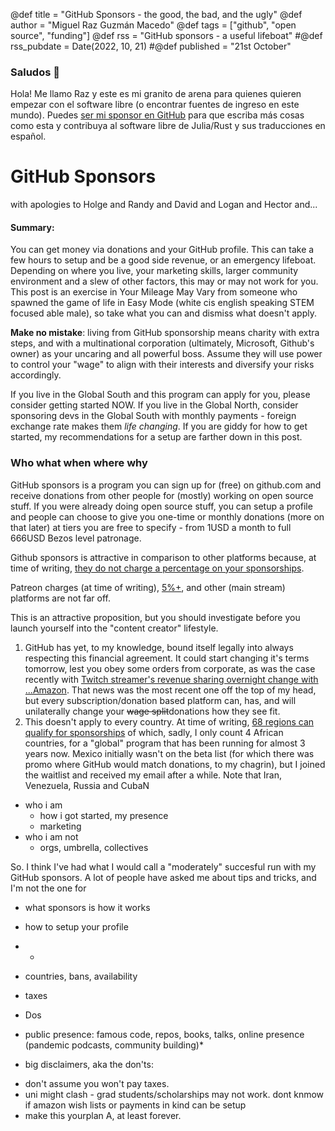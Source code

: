 @def title = "GitHub Sponsors - the good, the bad, and the ugly"
@def author = "Miguel Raz Guzmán Macedo"
@def tags = ["github", "open source", "funding"]
@def rss = "GitHub sponsors - a useful lifeboat"
#@def rss_pubdate = Date(2022, 10, 21)
#@def published = "21st October"

### Saludos 👋 

Hola! Me llamo Raz y este es mi granito de arena para quienes quieren empezar con el software libre (o encontrar fuentes de ingreso en este mundo). Puedes [ser mi sponsor en GitHub](https://github.com/sponsors/miguelraz/) para que escriba más cosas como esta y contribuya al software libre de Julia/Rust y sus traducciones en español.

# GitHub Sponsors 

with apologies to Holge and Randy and David and Logan and Hector and...

#### Summary:
You can get money via donations and your GitHub profile. This can take a few hours to setup and be a good side revenue, or an emergency lifeboat. Depending on where you live, your marketing skills, larger community environment and a slew of other factors, this may or may not work for you. This post is an exercise in Your Mileage May Vary from someone who spawned the game of life in Easy Mode (white cis english speaking STEM focused able male), so take what you can and dismiss what doesn't apply.

**Make no mistake**: living from GitHub sponsorship means charity with extra steps, and with a multinational corporation (ultimately, Microsoft, Github's owner) as your uncaring and all powerful boss. Assume they will use power to control your "wage" to align with their interests and diversify your risks accordingly.

If you live in the Global South and this program can apply for you, please consider getting started NOW. If you live in the Global North, consider sponsoring devs in the Global South with monthly payments - foreign exchange rate makes them *life changing*. If you are giddy for how to get started, my recommendations for a setup are farther down in this post.



### Who what when where why

GitHub sponsors is a program you can sign up for (free) on github.com and receive donations from other people for (mostly) working on open source stuff. If you were already doing open source stuff, you can setup a profile and people can choose to give you one-time or monthly donations (more on that later) at tiers you are free to specify - from 1USD a month to full 666USD Bezos level patronage.

Github sponsors is attractive in comparison to other platforms because, at time of writing, [they do not charge a percentage on your sponsorships](https://docs.github.com/en/sponsors/getting-started-with-github-sponsors/about-github-sponsors). 

Patreon charges (at time of writing), [5%+](https://support.patreon.com/hc/en-us/articles/204606125-My-earnings-fees-founding-creator-), and other (main stream) platforms are not far off. 

This is an attractive proposition, but you should investigate before you launch yourself into the "content creator" lifestyle.

1. GitHub has yet, to my knowledge, bound itself legally into always respecting this financial agreement. It could start changing it's terms tomorrow, lest you obey some orders from corporate, as was the case recently with [Twitch streamer's revenue sharing overnight change with ...Amazon](https://techcrunch.com/2022/09/21/twitch-subcription-revenue-share-changes/). That news was the most recent one off the top of my head, but every subscription/donation based platform can, has, and will unilaterally change your ~~wage split~~donations how they see fit. 
2. This doesn't apply to every country. At time of writing, [68 regions can qualify for sponsorships](https://github.com/sponsors#countries) of which, sadly, I only count 4 African countries, for a "global" program that has been running for almost 3 years now. Mexico initially wasn't on the beta list (for which there was promo where GitHub would match donations, to my chagrin), but I joined the waitlist and received my email after a while. Note that Iran, Venezuela, Russia and CubaN



- who i am
  - how i got started, my presence
  - marketing  
- who i am not
  - orgs, umbrella, collectives


So. I think I've had what I would call a "moderately" succesful run with my GitHub sponsors. A lot of people have asked me about tips and tricks, and I'm not the one for 

- what sponsors is
how it works

- how to setup your profile
- 
  - 
- countries, bans, availability
- taxes

- Dos 
* public presence: famous code, repos, books, talks, online presence (pandemic podcasts, community building)*  

- big disclaimers, aka the don'ts:
* don't assume you won't pay taxes. 
* uni might clash - grad students/scholarships may not work. dont knmow if amazon wish lists or payments in kind can be setup
* make this yourplan A, at least forever.
